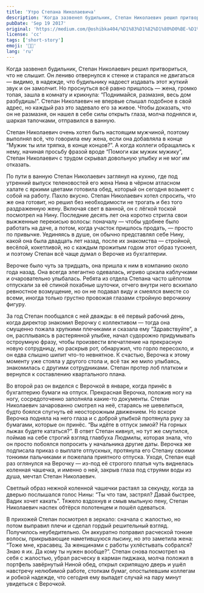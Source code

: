```yaml
---
title: 'Утро Степана Николаевича'
description: 'Когда зазвенел будильник, Степан Николаевич решил притвориться, что не слышит. Он лениво отвернулся к стенке и старался не двигаться'
pubDate: 'Sep 19 2017'
original: 'https://medium.com/@oshibka404/%D1%83%D1%82%D1%80%D0%BE-%D1%81%D1%82%D0%B5%D0%BF%D0%B0%D0%BD%D0%B0-%D0%BD%D0%B8%D0%BA%D0%BE%D0%BB%D0%B0%D0%B5%D0%B2%D0%B8%D1%87%D0%B0-50d9d585cf76'
license: 'cc'
tags: ['short-story']
emoji: '👨‍💼'
lang: 'ru'
---
```


Когда зазвенел будильник, Степан Николаевич решил притвориться, что не слышит. Он лениво отвернулся к стенке и старался не двигаться — видимо, в надежде, что будильнику надоест издавать этот жуткий звук и он замолчит. Но проснуться всё равно пришлось — жена, громко топая, зашла в комнату и крикнула: “Поднимайся, размазня, весь дом разбудишь!”. Степан Николаевич не впервые слышал подобное в свой адрес, но каждый раз это задевало его за живое. Чтобы доказать, что он не размазня, он нашел в себе силы открыть глаза, молча поднялся и, шаркая тапочками, отправился в ванную.

Степан Николаевич очень хотел быть настоящим мужчиной, поэтому выполнял всё, что говорила ему жена, если она добавляла в конце “Мужик ты или тряпка, в конце концов?”. А когда коллеги обращались к нему, начиная просьбу фразой вроде “Помоги как мужик мужику”, Степан Николаевич с трудом скрывал довольную улыбку и не мог им отказать.

По пути в ванную Степан Николаевич заглянул на кухню, где под утренний выпуск теленовостей его жена Нина в чёрном атласном халате с яркими цветами готовила обед, который он сегодня возьмет с собой на работу. Пахло вкусно. Степан Николаевич хотел спросить, что же она готовит, но решил без необходимости не трогать и без того раздраженную жену. Включая свет в ванной, он с лёгкой тоской посмотрел на Нину. Последние десять лет она коротко стригла свои выжженные перекисью волосы: поначалу — чтобы удобнее было работать на даче, а потом, когда участок пришлось продать, — просто по привычке. Уединяясь в душе, он обычно представлял себе Нину, какой она была двадцать лет назад, после их знакомства — стройной, весёлой, кокетливой, но с каждым прожитым годом этот образ тускнел, и поэтому Степан всё чаще думал о Верочке из бухгалтерии.

Верочке было чуть за тридцать, она пришла к ним в компанию около года назад. Она всегда элегантно одевалась, игриво цокала каблучками и очаровательно улыбалась. Ребята из отдела Степана часто шёпотом отпускали за её спиной похабные шуточки, отчего внутри него вскипало ревностное возмущение, но он не подавал виду и смеялся вместе со всеми, иногда только грустно провожая глазами стройную верочкину фигуру.

За год Степан пообщался с ней дважды: в её первый рабочий день, когда директор знакомил Верочку с коллективом — тогда она смущенно пожала хрупкими плечиками и сказала ему “Здравствуйте”, а он, расплываясь в растерянной улыбке, начал судорожно придумывать остроумную фразу, чтобы произвести впечатление на прекрасную новую сотрудницу, но раскрыв рот, обнаружил, что горло пересохло, и он едва слышно шипит что-то невнятное. К счастью, Верочка к этому моменту уже стояла у другого стола и, всё так же мило улыбаясь, знакомилась с другими сотрудниками. Степан протер лоб платком и вернулся к составлению квартального плана.

Во второй раз он виделся с Верочкой в январе, когда принёс в бухгалтерию бумаги на отпуск. Прекрасная Верочка, положив ногу на ногу, сосредоточенно заполняла какие-то документы. Степан Николаевич зачарованно смотрел на неё, стараясь не шевелиться, будто боялся спугнуть её неосторожным движением. Но вскоре Верочка подняла на него глаза и с доброй улыбкой протянула руку за бумагами, которые он принёс. “Вы идёте в отпуск зимой? На горных лыжах будете кататься?”. В ответ Степан кивнул, но тут же смутился, поймав на себе строгий взгляд главбуха Людмилы, которая знала, что он просто побоялся попросить у начальника другие даты. Верочка же подписала приказ о выплате отпускных, протянула его Степану своими тонкими пальчиками и пожелала приятного отпуска. Уходя, Степан ещё раз оглянулся на Верочку — из-под её строгого платья чуть виднелась коленная чашечка, и именно о ней, закрыв глаза под струями воды из душа, мечтал Степан Николаевич.

Светлый образ нежной коленной чашечки растаял за секунду, когда за дверью послышался голос Нины: “Ты что там, застрял? Давай быстрее, Вадик хочет какать”. Тяжело вздохнув и смыв мыльную пену, Степан Николаевич наспех обтёрся полотенцем и пошёл одеваться.

В прихожей Степан посмотрел в зеркало: сначала с жалостью, но потом выправил плечи и сделал гордый решительный взгляд. Получилось неубедительно. Он аккуратно поправил расческой тонкие волосы, прикрывающие наметившуюся лысину, но это заметила жена: “Тоже мне, красавец. За женщинами с работы ухлёстывать собрался? Знаю я их. Да кому ты нужен вообще?”. Степан снова посмотрел на себя с жалостью, убрал расческу в карман пиджака, молча положил в портфель завёрнутый Ниной обед, открыл скрипящую дверь и ушёл навстречу нелюбимой работе, стопкам бумаг, опостылевшим коллегам и робкой надежде, что сегодня ему выпадет случай на пару минут увидеться с Верочкой.
